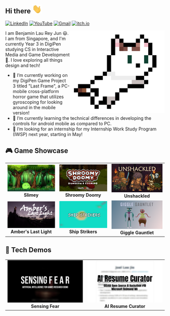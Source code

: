 ## Hi there <img src="https://raw.githubusercontent.com/ABSphreak/ABSphreak/master/gifs/Hi.gif" width="30px">

[![LinkedIn](https://img.shields.io/badge/-LinkedIn-blue?logo=linkedin&logoColor=white&style=flat)](https://www.linkedin.com/in/ben-lrj)
[![YouTube](https://img.shields.io/badge/-YouTube-red?logo=youtube&logoColor=white&style=flat)](https://www.youtube.com/c/benjaminlrj)
[![Gmail](https://img.shields.io/badge/-Gmail-D14836?logo=gmail&logoColor=white&style=flat)](mailto:2301322@sit.singaporetech.edu.sg)
[![itch.io](https://img.shields.io/badge/-itch.io-FA5C5C?logo=itch.io&logoColor=white&style=flat)](https://yourname.itch.io/)


<img align="right" src="https://github.com/benjaminlrj/benjaminlrj/blob/0c2dd54ccd9e08fe1460284bca3f3cc954a2a3c2/Assets/gorgeous_jumping.gif?raw=true" width="300" />

I am Benjamin Lau Rey Jun 😃. I am from Singapore, and I'm currently Year 3 in DigiPen studying CS in Interactive Media and Game Development 🏫. I love exploring all things design and tech!

- 🔭 I’m currently working on my DigiPen Game Project 3 titled "Last Frame", a PC-mobile cross-platform horror game that utilizes gyroscoping for looking around in the mobile version!
- 🌱 I’m currently learning the technical differences in developing the controls for android mobile as compared to PC.
- 👯 I’m looking for an internship for my Internship Work Study Program (IWSP) next year, starting in May!  

## 🎮 Game Showcase

<table>
  <tr>
    <td align="center">
      <a href="https://www.youtube.com/watch?v=BO1fiwwXRZI&list=PLyj0Z4ENDkJQfRBMRu-osOLVpElsTp6NE&index=6">
        <img src="https://github.com/benjaminlrj/benjaminlrj/blob/main/Assets/Slimey_Trailer_Thumbnail.jpg?raw=true" width="250">
      </a>
      <br><b>Slimey</b>
    </td>
    <td align="center">
      <a href="https://www.youtube.com/watch?v=0rmqW_Kb_tw&list=PLyj0Z4ENDkJQfRBMRu-osOLVpElsTp6NE&index=5&t=9s">
        <img src="https://github.com/benjaminlrj/benjaminlrj/blob/main/Assets/ShroomyDoomy_Thumbnail.png?raw=true" width="250">
      </a>
      <br><b>Shroomy Doomy</b>
    </td>
    <td align="center">
      <a href="https://www.youtube.com/watch?v=IYML-TccWYo&list=PLyj0Z4ENDkJQfRBMRu-osOLVpElsTp6NE&index=3">
        <img src="https://github.com/benjaminlrj/benjaminlrj/blob/main/Assets/Unshackled_Thumbnail.png?raw=true" width="250">
      </a>
      <br><b>Unshackled</b>
    </td>
  </tr>
  <tr>
    <td align="center">
      <a href="https://www.youtube.com/watch?v=THrlbhBIuq0&list=PLyj0Z4ENDkJQfRBMRu-osOLVpElsTp6NE&index=2">
        <img src="https://github.com/benjaminlrj/benjaminlrj/blob/main/Assets/AmbersLastLight_Thumbnail.png?raw=true" width="250">
      </a>
      <br><b>Amber's Last Light</b>
    </td>
    <td align="center">
      <a href="https://www.youtube.com/watch?v=uux8_BSbW14&list=PLyj0Z4ENDkJQfRBMRu-osOLVpElsTp6NE&index=8">
        <img src="https://github.com/benjaminlrj/benjaminlrj/blob/main/Assets/Frosties_Thumbnail.jpg?raw=true" width="250">
      </a>
      <br><b>Ship Strikers</b>
    </td>
    <td align="center">
      <a href="https://www.youtube.com/watch?v=cCeKFVCbCqY&list=PLyj0Z4ENDkJQfRBMRu-osOLVpElsTp6NE&index=6">
        <img src="https://github.com/benjaminlrj/benjaminlrj/blob/main/Assets/GiggleGauntlet_Thumbnail.png?raw=true" width="250">
      </a>
      <br><b>Giggle Gauntlet</b>
    </td>
  </tr>
</table>

## 🧪 Tech Demos

<table>
  <tr>
    <td align="center">
      <a href="https://www.youtube.com/watch?v=5_gaqJpCSwQ&list=PLyj0Z4ENDkJQfRBMRu-osOLVpElsTp6NE&index=1">
        <img src="https://github.com/benjaminlrj/benjaminlrj/blob/main/Assets/SensingFear_Tech_Demo_Thumbnail.jpg?raw=true" width="250">
      </a>
      <br><b>Sensing Fear</b>
    </td>
    <td align="center">
      <a href="https://www.youtube.com/watch?v=B7KnT_SCvV4&list=PLyj0Z4ENDkJQfRBMRu-osOLVpElsTp6NE&index=4">
        <img src="https://github.com/benjaminlrj/benjaminlrj/blob/main/Assets/AIResumeCurator_Thumbnail.jpg?raw=true" width="250">
      </a>
      <br><b>AI Resume Curator</b>
    </td>
  </tr>
</table>


